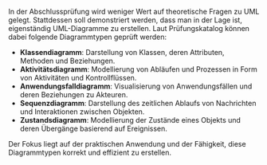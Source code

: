 In der Abschlussprüfung wird weniger Wert auf theoretische Fragen zu UML gelegt. Stattdessen soll demonstriert werden, dass man in der Lage ist, eigenständig UML-Diagramme zu erstellen. Laut Prüfungskatalog können dabei folgende Diagrammtypen geprüft werden:

- **Klassendiagramm**: Darstellung von Klassen, deren Attributen, Methoden und Beziehungen.
- **Aktivitätsdiagramm**: Modellierung von Abläufen und Prozessen in Form von Aktivitäten und Kontrollflüssen.
- **Anwendungsfalldiagramm**: Visualisierung von Anwendungsfällen und deren Beziehungen zu Akteuren.
- **Sequenzdiagramm**: Darstellung des zeitlichen Ablaufs von Nachrichten und Interaktionen zwischen Objekten.
- **Zustandsdiagramm**: Modellierung der Zustände eines Objekts und deren Übergänge basierend auf Ereignissen.

Der Fokus liegt auf der praktischen Anwendung und der Fähigkeit, diese Diagrammtypen korrekt und effizient zu erstellen.
